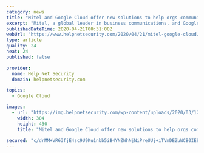 ```yaml
---
category: news
title: "Mitel and Google Cloud offer new solutions to help orgs communicate and collaborate from anywhere"
excerpt: "Mitel, a global leader in business communications, and Google Cloud are enabling customers to adapt to this new way of working with secure, reliable and scalable solutions that allow users to communicate and collaborate from anywhere. Mobility and remote working solutions from Mitel underpin operations for organizations including ..."
publishedDateTime: 2020-04-21T00:31:00Z
webUrl: "https://www.helpnetsecurity.com/2020/04/21/mitel-google-cloud/"
type: article
quality: 24
heat: 24
published: false

provider:
  name: Help Net Security
  domain: helpnetsecurity.com

topics:
  - Google Cloud

images:
  - url: "https://img.helpnetsecurity.com/wp-content/uploads/2020/03/12085321/insecure-rsac2020.jpg"
    width: 304
    height: 430
    title: "Mitel and Google Cloud offer new solutions to help orgs communicate and collaborate from anywhere"

secured: "c/drMM+VR63fjE4sc9U9Ku1nbb5iB4YNZWhNjNiPreUUj+iTVmDEZuWCB0IEBr7mwuNGuVhJFiwxNw2fAg2PXleaCF5K7n7y/uqKmxzRdGImYV911r74pTBLg0pSg1zuUWASWol1o5dfPDvNQU7MUVp6NFY5XyKqzDNjZovuFN2VDK47ZTvzAGEduPvI/Idz7nBRcH3VKIj4aHkzw4RKtFklPVECpf9GwU6chSLTVP0Aqp+5H587FVQJuMer5usbDG0C2TVqILcLI49piOhVQnNLDR9zBW3WoUdXjrKCGs7BDJAzHv+u+f5CcetWSj/oFkY/vbISf+8E/IT/t2UFPUlEDBfq+/Bv30tp0kjPZQPDRvCkM+R2j7/tRLrlOL3dN66sPSjKLlmGeig9H63qo+UDs9RX5MWekkpkOevwf/R1h3uk5v5CQeN6Q+qxRb7qwgnjHbm0aOM5iL69JLhflEeLaEaPTUE73OL4zdeeR38=;p69YKdR83/6M+4p0xJclBA=="
---
```


